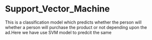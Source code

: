 # Support_Vector_Machine

This is a classification model which predicts whether the person will whether a person will purchase the product or not depending upon the ad.Here we have use SVM model to predcit the same
